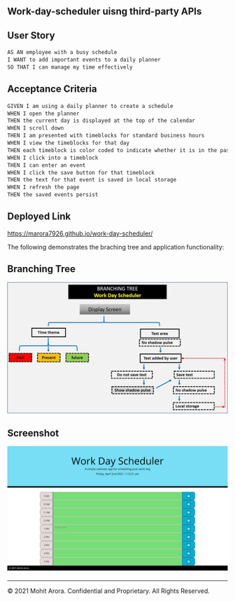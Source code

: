 ## Work-day-scheduler uisng third-party APIs

## User Story

```md
AS AN employee with a busy schedule
I WANT to add important events to a daily planner
SO THAT I can manage my time effectively
```

## Acceptance Criteria

```md
GIVEN I am using a daily planner to create a schedule
WHEN I open the planner
THEN the current day is displayed at the top of the calendar
WHEN I scroll down
THEN I am presented with timeblocks for standard business hours
WHEN I view the timeblocks for that day
THEN each timeblock is color coded to indicate whether it is in the past, present, or future
WHEN I click into a timeblock
THEN I can enter an event
WHEN I click the save button for that timeblock
THEN the text for that event is saved in local storage
WHEN I refresh the page
THEN the saved events persist
```

## Deployed Link

 https://marora7926.github.io/work-day-scheduler/

The following demonstrates the braching tree and application functionality:

## Branching Tree

![Branching Tree](./assets/images/branching-tree.jpg)

## Screenshot

![Screenshot](./assets/images/screenshot.png)

- - -
© 2021 Mohit Arora. Confidential and Proprietary. All Rights Reserved.